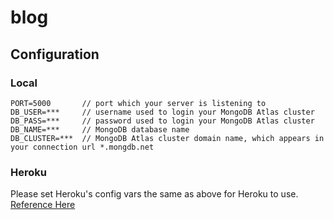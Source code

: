 # blog

## Configuration

### Local

```
PORT=5000       // port which your server is listening to
DB_USER=***     // username used to login your MongoDB Atlas cluster
DB_PASS=***     // password used to login your MongoDB Atlas cluster
DB_NAME=***     // MongoDB database name
DB_CLUSTER=***  // MongoDB Atlas cluster domain name, which appears in your connection url *.mongdb.net
```

### Heroku

Please set Heroku's config vars the same as above for Heroku to use.
[Reference Here](https://devcenter.heroku.com/articles/config-vars)
